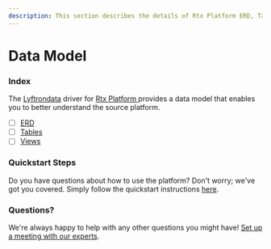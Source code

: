 ```yaml
---
description: This section describes the details of Rtx Platform ERD, Tables, and Views.
---
```


# Data Model

### Index

The  [Lyftrondata](https://www.lyftrondata.com/) driver for [Rtx Platform](https://www.lyftrondata.com/integration/rtx-platform/)[ ](https://www.lyftrondata.com/integration/rtx-platform/)provides a data model that enables you to better understand the source platform.

* [ ] [ERD](../../../marketing-analytics/rtx-platform/data-model/erd.md)
* [ ] [Tables](../../../marketing-analytics/rtx-platform/data-model/tables.md)
* [ ] [Views](../../../marketing-analytics/rtx-platform/data-model/views.md)

### Quickstart Steps

Do you have questions about how to use the platform? Don't worry; we've got you covered. Simply follow the quickstart instructions [here](../../../../quickstart-steps.md).

### Questions? <a href="#questions" id="questions"></a>

We're always happy to help with any other questions you might have! [Set up a meeting with our experts](https://www.lyftrondata.com/book-a-meeting/).

